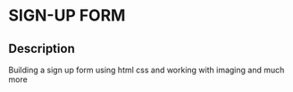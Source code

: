 # SIGN-UP FORM

## Description

Building a sign up form using html css and working with imaging and much more